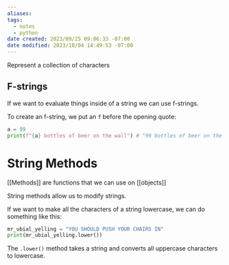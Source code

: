 ```yaml
---
aliases: 
tags:
  - notes
  - python
date created: 2023/09/25 09:06:33 -07:00
date modified: 2023/10/04 14:49:53 -07:00
---
```

Represent a collection of characters

## F-strings

If we want to evaluate things inside of a string we can use f-strings.

To create an f-string, we put an `f` before the opening quote:

```python
a = 99
print(f"{a} bottles of beer on the wall") # "99 bottles of beer on the wall"
```

# String Methods

[[Methods]] are functions that we can use on [[objects]]

String methods allow us to modify strings.

If we want to make all the characters of a string lowercase, we can do something like this:

```python
mr_ubial_yelling = "YOU SHOULD PUSH YOUR CHAIRS IN"
print(mr_ubial_yelling.lower())
```

The `.lower()` method takes a string and converts all uppercase characters to lowercase.

